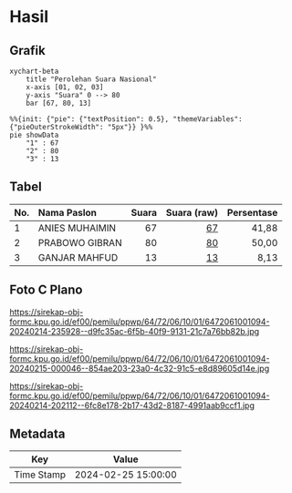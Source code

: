 # Hasil

## Grafik

```mermaid
xychart-beta
    title "Perolehan Suara Nasional"
    x-axis [01, 02, 03]
    y-axis "Suara" 0 --> 80
    bar [67, 80, 13]
```

```mermaid
%%{init: {"pie": {"textPosition": 0.5}, "themeVariables": {"pieOuterStrokeWidth": "5px"}} }%%
pie showData
    "1" : 67
    "2" : 80
    "3" : 13
```

## Tabel

| No. | Nama Paslon    | Suara | Suara (raw) | Persentase |
|:--- |:-------------- | -----:| -----------:| ----------:|
| 1   | ANIES MUHAIMIN | 67    | [67][p-1]   | 41,88      |
| 2   | PRABOWO GIBRAN | 80    | [80][p-2]   | 50,00      |
| 3   | GANJAR MAHFUD  | 13    | [13][p-3]   | 8,13       |


[p-1]: https://github.com/gigit-pemilu/pemilu-2024/blob/main/pilpres/hitung-suara/sub/64-kalimantan-timur/sub/72-kota-samarinda/sub/06-sungai-kunjang/sub/1001-loa-bakung/sub/094-tps/sub/paslon-1.txt
[p-2]: https://github.com/gigit-pemilu/pemilu-2024/blob/main/pilpres/hitung-suara/sub/64-kalimantan-timur/sub/72-kota-samarinda/sub/06-sungai-kunjang/sub/1001-loa-bakung/sub/094-tps/sub/paslon-2.txt
[p-3]: https://github.com/gigit-pemilu/pemilu-2024/blob/main/pilpres/hitung-suara/sub/64-kalimantan-timur/sub/72-kota-samarinda/sub/06-sungai-kunjang/sub/1001-loa-bakung/sub/094-tps/sub/paslon-3.txt

## Foto C Plano

https://sirekap-obj-formc.kpu.go.id/ef00/pemilu/ppwp/64/72/06/10/01/6472061001094-20240214-235928--d9fc35ac-6f5b-40f9-9131-21c7a76bb82b.jpg

https://sirekap-obj-formc.kpu.go.id/ef00/pemilu/ppwp/64/72/06/10/01/6472061001094-20240215-000046--854ae203-23a0-4c32-91c5-e8d89605d14e.jpg

https://sirekap-obj-formc.kpu.go.id/ef00/pemilu/ppwp/64/72/06/10/01/6472061001094-20240214-202112--6fc8e178-2b17-43d2-8187-4991aab9ccf1.jpg


## Metadata

| Key        | Value               |
| ---------- | ------------------- |
| Time Stamp | 2024-02-25 15:00:00 |



